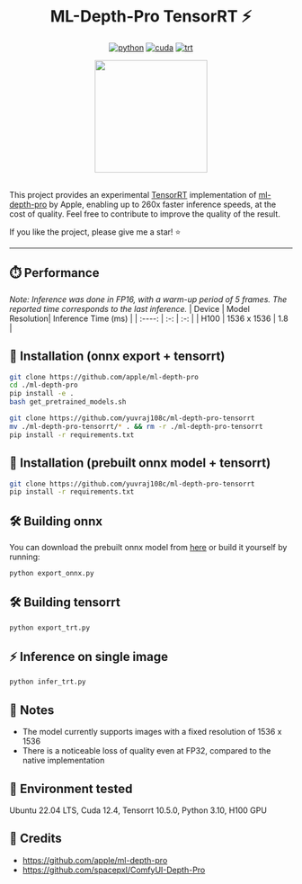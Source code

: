 <div align="center">

# ML-Depth-Pro TensorRT ⚡

[![python](https://img.shields.io/badge/python-3.10.12-green)](https://www.python.org/downloads/release/python-31012/)
[![cuda](https://img.shields.io/badge/cuda-12.4-green)](https://developer.nvidia.com/cuda-downloads)
[![trt](https://img.shields.io/badge/TRT-10.5.0-green)](https://developer.nvidia.com/tensorrt)


<img height="200" src="https://github.com/user-attachments/assets/1c0cb5d7-3174-4f6c-a813-1859991c9a9b" />
<br />
<br />

</div>

This project provides an experimental [TensorRT](https://github.com/NVIDIA/TensorRT) implementation of [ml-depth-pro](https://github.com/apple/ml-depth-pro) by Apple, enabling up to 260x faster inference speeds, at the cost of quality. 
Feel free to contribute to improve the quality of the result.

If you like the project, please give me a star! ⭐

---

## ⏱️ Performance

_Note: Inference was done in FP16, with a warm-up period of 5 frames. The reported time corresponds to the last inference._
| Device | Model Resolution| Inference Time (ms) |
| :----: | :-: | :-: |
|  H100  | 1536 x 1536  | 1.8 |

## 🚀 Installation (onnx export + tensorrt)

```bash
git clone https://github.com/apple/ml-depth-pro
cd ./ml-depth-pro
pip install -e .
bash get_pretrained_models.sh

git clone https://github.com/yuvraj108c/ml-depth-pro-tensorrt
mv ./ml-depth-pro-tensorrt/* . && rm -r ./ml-depth-pro-tensorrt
pip install -r requirements.txt
```
## 🚀 Installation (prebuilt onnx model + tensorrt)

```bash
git clone https://github.com/yuvraj108c/ml-depth-pro-tensorrt
pip install -r requirements.txt
```

## 🛠️ Building onnx 
You can download the prebuilt onnx model from [here](https://huggingface.co/yuvraj108c/ml-depth-pro-onnx/blob/main/depth_pro.onnx) or build it yourself by running: 

```bash
python export_onnx.py 
```

## 🛠️ Building tensorrt 
```bash
python export_trt.py 
```

## ⚡ Inference on single image
```bash
python infer_trt.py 
```

## 📓 Notes

- The model currently supports images with a fixed resolution of 1536 x 1536
- There is a noticeable loss of quality even at FP32, compared to the native implementation

## 🤖 Environment tested

Ubuntu 22.04 LTS, Cuda 12.4, Tensorrt 10.5.0, Python 3.10, H100 GPU

## 👏 Credits
- https://github.com/apple/ml-depth-pro
- https://github.com/spacepxl/ComfyUI-Depth-Pro
